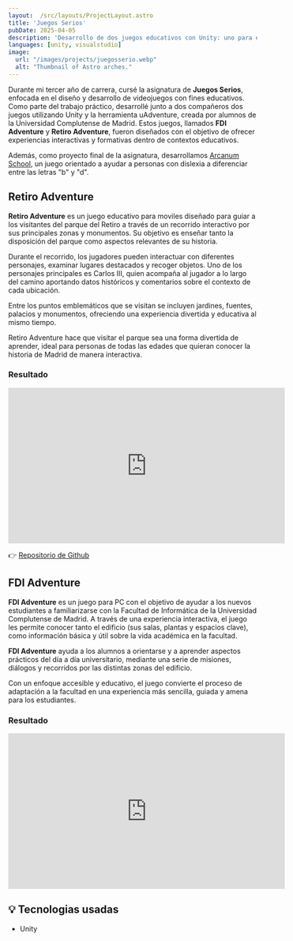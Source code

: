 ```yaml
---
layout:  /src/layouts/ProjectLayout.astro
title: 'Juegos Serios'
pubDate: 2025-04-05
description: 'Desarrollo de dos juegos educativos con Unity: uno para enseñar el parque del Retiro y otro para orientar a nuevos estudiantes en la Facultad de Informática de la UCM.'
languages: [unity, visualstudio]
image:
  url: "/images/projects/juegosserio.webp"
  alt: "Thumbnail of Astro arches."
--- 
```


Durante mi tercer año de carrera, cursé la asignatura de **Juegos Serios**, enfocada en el diseño y desarrollo de videojuegos con fines educativos. Como parte del trabajo práctico, desarrollé junto a dos compañeros dos juegos utilizando Unity y la herramienta uAdventure, creada por alumnos de la Universidad Complutense de Madrid. Estos juegos, llamados **FDI Adventure** y **Retiro Adventure**, fueron diseñados con el objetivo de ofrecer experiencias interactivas y formativas dentro de contextos educativos.

Además, como proyecto final de la asignatura, desarrollamos <a href="ArcanumSchool">Arcanum School</a>, un juego orientado a ayudar a personas con dislexia a diferenciar entre las letras "b" y "d".

## Retiro Adventure

**Retiro Adventure** es un juego educativo para moviles diseñado para guiar a los visitantes del parque del Retiro a través de un recorrido interactivo por sus principales zonas y monumentos. Su objetivo es enseñar tanto la disposición del parque como aspectos relevantes de su historia.

Durante el recorrido, los jugadores pueden interactuar con diferentes personajes, examinar lugares destacados y recoger objetos. Uno de los personajes principales es Carlos III, quien acompaña al jugador a lo largo del camino aportando datos históricos y comentarios sobre el contexto de cada ubicación.

Entre los puntos emblemáticos que se visitan se incluyen jardines, fuentes, palacios y monumentos, ofreciendo una experiencia divertida y educativa al mismo tiempo.

Retiro Adventure hace que visitar el parque sea una forma divertida de aprender, ideal para personas de todas las edades que quieran conocer la historia de Madrid de manera interactiva.

### Resultado

<iframe class="w-full rounded-2xl overflow-hidden aspect-video h-auto" width="560" height="315" src="https://www.youtube.com/embed/IFkb5MYfcAE?si=k0BcxWu5n3a7xwyS" frameborder="0" allow="accelerometer; autoplay; encrypted-media; gyroscope; picture-in-picture" allowfullscreen></iframe>
<br>

👉 [Repositorio de Github](https://github.com/GonzaPM7/Retiro-Adventure) 

## FDI Adventure

**FDI Adventure** es un juego para PC con el objetivo de ayudar a los nuevos estudiantes a familiarizarse con la Facultad de Informática de la Universidad Complutense de Madrid. A través de una experiencia interactiva, el juego les permite conocer tanto el edificio (sus salas, plantas y espacios clave), como información básica y útil sobre la vida académica en la facultad.

**FDI Adventure** ayuda a los alumnos a orientarse y a aprender aspectos prácticos del día a día universitario, mediante una serie de misiones, diálogos y recorridos por las distintas zonas del edificio.

Con un enfoque accesible y educativo, el juego convierte el proceso de adaptación a la facultad en una experiencia más sencilla, guiada y amena para los estudiantes.

### Resultado

<iframe class="w-full rounded-2xl overflow-hidden aspect-video h-auto" width="560" height="315" src="https://www.youtube.com/embed/mZRVteZP-Lc?si=J5Gm7KJKGHzQsoSx" frameborder="0" allow="accelerometer; autoplay; encrypted-media; gyroscope; picture-in-picture" allowfullscreen></iframe>
<br>

## 💡 Tecnologias usadas

- Unity